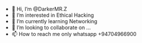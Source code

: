 - 👋 Hi, I’m @DarkerMR.Z
- 👀 I’m interested in Ethical Hacking
- 🌱 I’m currently learning Networking
- 💞️ I’m looking to collaborate on ...
- 📫 How to reach me only whatsapp +94704966900
